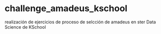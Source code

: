 # challenge_amadeus_kschool
realización de ejercicios de proceso de selcción de amadeus en ster Data Science de KSchool
